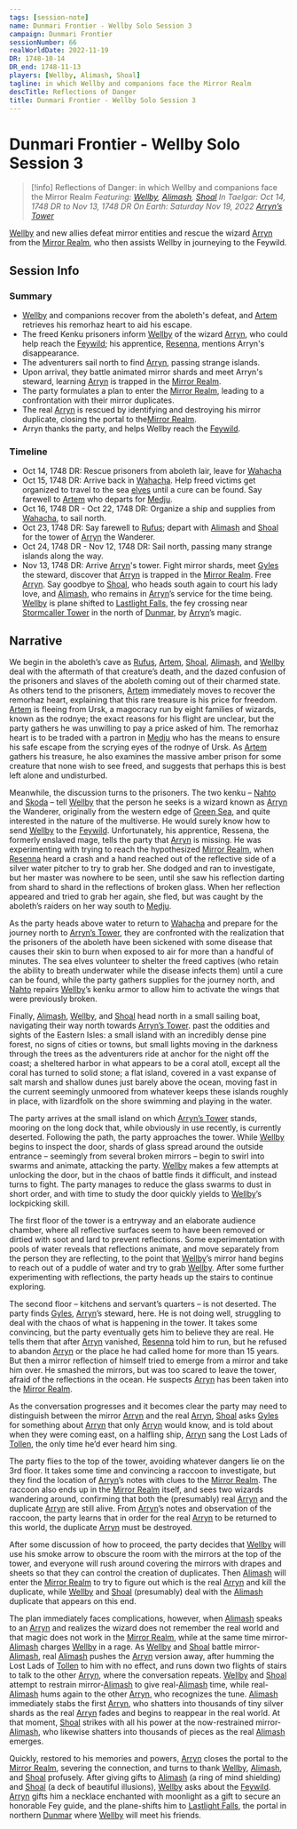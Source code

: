 ```yaml
---
tags: [session-note]
name: Dunmari Frontier - Wellby Solo Session 3
campaign: Dunmari Frontier
sessionNumber: 66
realWorldDate: 2022-11-19
DR: 1748-10-14
DR_end: 1748-11-13
players: [Wellby, Alimash, Shoal]
tagline: in which Wellby and companions face the Mirror Realm
descTitle: Reflections of Danger
title: Dunmari Frontier - Wellby Solo Session 3
---
```

# Dunmari Frontier - Wellby Solo Session 3

>[!info] Reflections of Danger: in which Wellby and companions face the Mirror Realm
> *Featuring: [Wellby](<../../../people/pcs/dunmar-fellowship/wellby.md>), [Alimash](<../../../people/pcs/dunmar-fellowship/guests/alimash.md>), [Shoal](<../../../people/pcs/dunmar-fellowship/guests/shoal.md>)*
> *In Taelgar: Oct 14, 1748 DR to Nov 13, 1748 DR*
> *On Earth: Saturday Nov 19, 2022*
> *[Arryn’s Tower](<../../../gazetteer/eastern-green-sea/arryns-tower.md>)*

[Wellby](<../../../people/pcs/dunmar-fellowship/wellby.md>) and new allies defeat mirror entities and rescue the wizard [Arryn](<../../../people/other-humans/arryn.md>) from the [Mirror Realm](<../../../cosmology/multiverse/echo-realms/mirror-realm.md>), who then assists Wellby in journeying to the Feywild.
## Session Info
### Summary
- [Wellby](<../../../people/pcs/dunmar-fellowship/wellby.md>) and companions recover from the aboleth's defeat, and [Artem](<../../../people/pcs/dunmar-fellowship/guests/artem-novolozek.md>) retrieves his remorhaz heart to aid his escape.
- The freed Kenku prisoners inform [Wellby](<../../../people/pcs/dunmar-fellowship/wellby.md>) of the wizard [Arryn](<../../../people/other-humans/arryn.md>), who could help reach the [Feywild](<../../../cosmology/multiverse/echo-realms/feywild/feywild.md>); his apprentice, [Resenna](<../../../people/other-humans/resenna.md>), mentions Arryn's disappearance.
- The adventurers sail north to find [Arryn](<../../../people/other-humans/arryn.md>), passing strange islands.
- Upon arrival, they battle animated mirror shards and meet Arryn's steward, learning [Arryn](<../../../people/other-humans/arryn.md>) is trapped in the [Mirror Realm](<../../../cosmology/multiverse/echo-realms/mirror-realm.md>).
- The party formulates a plan to enter the [Mirror Realm](<../../../cosmology/multiverse/echo-realms/mirror-realm.md>), leading to a confrontation with their mirror duplicates.
- The real [Arryn](<../../../people/other-humans/arryn.md>) is rescued by identifying and destroying his mirror duplicate, closing the portal to the[Mirror Realm](<../../../cosmology/multiverse/echo-realms/mirror-realm.md>).
- Arryn thanks the party, and helps Wellby reach the [Feywild](<../../../cosmology/multiverse/echo-realms/feywild/feywild.md>).

### Timeline
- Oct 14, 1748 DR: Rescue prisoners from aboleth lair, leave for [Wahacha](<../../../gazetteer/eastern-green-sea/wahacha.md>)
- Oct 15, 1748 DR: Arrive back in [Wahacha](<../../../gazetteer/eastern-green-sea/wahacha.md>). Help freed victims get organized to travel to the sea [elves](<../../../species/children-of-the-embodied-gods/elves/elves.md>) until a cure can be found. Say farewell to [Artem](<../../../people/pcs/dunmar-fellowship/guests/artem-novolozek.md>) who departs for [Medju](<../../../gazetteer/eastern-green-sea/medju.md>). 
- Oct 16, 1748 DR - Oct 22, 1748 DR: Organize a ship and supplies from [Wahacha](<../../../gazetteer/eastern-green-sea/wahacha.md>), to sail north. 
- Oct 23, 1748 DR: Say farewell to [Rufus](<../../../people/pcs/dunmar-fellowship/guests/rufus.md>); depart with [Alimash](<../../../people/pcs/dunmar-fellowship/guests/alimash.md>) and [Shoal](<../../../people/pcs/dunmar-fellowship/guests/shoal.md>) for the tower of [Arryn](<../../../people/other-humans/arryn.md>) the Wanderer. 
- Oct 24, 1748 DR - Nov 12, 1748 DR: Sail north, passing many strange islands along the way. 
- Nov 13, 1748 DR: Arrive [Arryn](<../../../people/other-humans/arryn.md>)'s tower. Fight mirror shards, meet [Gyles](<../../../people/other-humans/gyles.md>) the steward, discover that [Arryn](<../../../people/other-humans/arryn.md>) is trapped in the [Mirror Realm](<../../../cosmology/multiverse/echo-realms/mirror-realm.md>). Free [Arryn](<../../../people/other-humans/arryn.md>). Say goodbye to [Shoal](<../../../people/pcs/dunmar-fellowship/guests/shoal.md>), who heads south again to court his lady love, and [Alimash](<../../../people/pcs/dunmar-fellowship/guests/alimash.md>), who remains in [Arryn](<../../../people/other-humans/arryn.md>)’s service for the time being. [Wellby](<../../../people/pcs/dunmar-fellowship/wellby.md>) is plane shifted to [Lastlight Falls](<../../../cosmology/multiverse/echo-realms/feywild/lastlight-falls.md>), the fey crossing near [Stormcaller Tower](<../../../gazetteer/greater-dunmar/dunmari-basin/stormcaller-tower.md>) in the north of [Dunmar](<../../../gazetteer/greater-dunmar/realms/dunmar/dunmar.md>), by [Arryn](<../../../people/other-humans/arryn.md>)’s magic.


## Narrative
We begin in the aboleth’s cave as [Rufus](<../../../people/pcs/dunmar-fellowship/guests/rufus.md>), [Artem](<../../../people/pcs/dunmar-fellowship/guests/artem-novolozek.md>), [Shoal](<../../../people/pcs/dunmar-fellowship/guests/shoal.md>), [Alimash](<../../../people/pcs/dunmar-fellowship/guests/alimash.md>), and [Wellby](<../../../people/pcs/dunmar-fellowship/wellby.md>) deal with the aftermath of that creature’s death, and the dazed confusion of the prisoners and slaves of the aboleth coming out of their charmed state. As others tend to the prisoners, [Artem](<../../../people/pcs/dunmar-fellowship/guests/artem-novolozek.md>) immediately moves to recover the remorhaz heart, explaining that this rare treasure is his price for freedom. [Artem](<../../../people/pcs/dunmar-fellowship/guests/artem-novolozek.md>) is fleeing from Ursk, a magocracy run by eight families of wizards, known as the rodnye; the exact reasons for his flight are unclear, but the party gathers he was unwilling to pay a price asked of him. The remorhaz heart is to be traded with a partron in [Medju](<../../../gazetteer/eastern-green-sea/medju.md>) who has the means to ensure his safe escape from the scrying eyes of the rodnye of Ursk. As [Artem](<../../../people/pcs/dunmar-fellowship/guests/artem-novolozek.md>) gathers his treasure, he also examines the massive amber prison for some creature that none wish to see freed, and suggests that perhaps this is best left alone and undisturbed.

Meanwhile, the discussion turns to the prisoners. The two kenku – [Nahto](<../../../people/kenku/nahto.md>) and [Skoda](<../../../people/kenku/skoda.md>) – tell [Wellby](<../../../people/pcs/dunmar-fellowship/wellby.md>) that the person he seeks is a wizard known as [Arryn](<../../../people/other-humans/arryn.md>) the Wanderer, originally from the western edge of [Green Sea](<../../../gazetteer/green-sea.md>), and quite interested in the nature of the multiverse. He would surely know how to send [Wellby](<../../../people/pcs/dunmar-fellowship/wellby.md>) to the [Feywild](<../../../cosmology/multiverse/echo-realms/feywild/feywild.md>). Unfortunately, his apprentice, Ressena, the formerly enslaved mage, tells the party that [Arryn](<../../../people/other-humans/arryn.md>) is missing. He was experimenting with trying to reach the hypothesized [Mirror Realm](<../../../cosmology/multiverse/echo-realms/mirror-realm.md>), when [Resenna](<../../../people/other-humans/resenna.md>) heard a crash and a hand reached out of the reflective side of a silver water pitcher to try to grab her. She dodged and ran to investigate, but her master was nowhere to be seen, until she saw his reflection darting from shard to shard in the reflections of broken glass. When her reflection appeared and tried to grab her again, she fled, but was caught by the aboleth’s raiders on her way south to [Medju](<../../../gazetteer/eastern-green-sea/medju.md>). 

As the party heads above water to return to [Wahacha](<../../../gazetteer/eastern-green-sea/wahacha.md>) and prepare for the journey north to [Arryn’s Tower](<../../../gazetteer/eastern-green-sea/arryns-tower.md>), they are confronted with the realization that the prisoners of the aboleth have been sickened with some disease that causes their skin to burn when exposed to air for more than a handful of minutes. The sea elves volunteer to shelter the freed captives (who retain the ability to breath underwater while the disease infects them) until a cure can be found, while the party gathers supplies for the journey north, and [Nahto](<../../../people/kenku/nahto.md>) repairs [Wellby](<../../../people/pcs/dunmar-fellowship/wellby.md>)’s kenku armor to allow him to activate the wings that were previously broken. 

Finally, [Alimash](<../../../people/pcs/dunmar-fellowship/guests/alimash.md>), [Wellby](<../../../people/pcs/dunmar-fellowship/wellby.md>), and [Shoal](<../../../people/pcs/dunmar-fellowship/guests/shoal.md>) head north in a small sailing boat, navigating their way north towards [Arryn’s Tower](<../../../gazetteer/eastern-green-sea/arryns-tower.md>). past the oddities and sights of the Eastern Isles: a small island with an incredibly dense pine forest, no signs of cities or towns, but small lights moving in the darkness through the trees as the adventurers ride at anchor for the night off the coast; a sheltered harbor in what appears to be a coral atoll, except all the coral has turned to solid stone; a flat island, covered in a vast expanse of salt marsh and shallow dunes just barely above the ocean, moving fast in the current seemingly unmoored from whatever keeps these islands roughly in place, with lizardfolk on the shore swimming and playing in the water. 

The party arrives at the small island on which [Arryn’s Tower](<../../../gazetteer/eastern-green-sea/arryns-tower.md>) stands, mooring on the long dock that, while obviously in use recently, is currently deserted. Following the path, the party approaches the tower. While [Wellby](<../../../people/pcs/dunmar-fellowship/wellby.md>) begins to inspect the door, shards of glass spread around the outside entrance – seemingly from several broken mirrors – begin to swirl into swarms and animate, attacking the party. [Wellby](<../../../people/pcs/dunmar-fellowship/wellby.md>) makes a few attempts at unlocking the door, but in the chaos of battle finds it difficult, and instead turns to fight. The party manages to reduce the glass swarms to dust in short order, and with time to study the door quickly yields to [Wellby](<../../../people/pcs/dunmar-fellowship/wellby.md>)’s lockpicking skill. 

The first floor of the tower is a entryway and an elaborate audience chamber, where all reflective surfaces seem to have been removed or dirtied with soot and lard to prevent reflections. Some experimentation with pools of water reveals that reflections animate, and move separately from the person they are reflecting, to the point that [Wellby](<../../../people/pcs/dunmar-fellowship/wellby.md>)’s mirror hand begins to reach out of a puddle of water and try to grab [Wellby](<../../../people/pcs/dunmar-fellowship/wellby.md>). After some further experimenting with reflections, the party heads up the stairs to continue exploring. 

The second floor – kitchens and servant’s quarters – is not deserted. The party finds [Gyles](<../../../people/other-humans/gyles.md>), [Arryn](<../../../people/other-humans/arryn.md>)’s steward, here. He is not doing well, struggling to deal with the chaos of what is happening in the tower. It takes some convincing, but the party eventually gets him to believe they are real. He tells them that after [Arryn](<../../../people/other-humans/arryn.md>) vanished, [Resenna](<../../../people/other-humans/resenna.md>) told him to run, but he refused to abandon [Arryn](<../../../people/other-humans/arryn.md>) or the place he had called home for more than 15 years. But then a mirror reflection of himself tried to emerge from a mirror and take him over. He smashed the mirrors, but was too scared to leave the tower, afraid of the reflections in the ocean. He suspects [Arryn](<../../../people/other-humans/arryn.md>) has been taken into the [Mirror Realm](<../../../cosmology/multiverse/echo-realms/mirror-realm.md>). 

As the conversation progresses and it becomes clear the party may need to distinguish between the mirror [Arryn](<../../../people/other-humans/arryn.md>) and the real [Arryn](<../../../people/other-humans/arryn.md>), [Shoal](<../../../people/pcs/dunmar-fellowship/guests/shoal.md>) asks [Gyles](<../../../people/other-humans/gyles.md>) for something about [Arryn](<../../../people/other-humans/arryn.md>) that only [Arryn](<../../../people/other-humans/arryn.md>) would know, and is told about when they were coming east, on a halfling ship, [Arryn](<../../../people/other-humans/arryn.md>) sang the Lost Lads of [Tollen](<../../../gazetteer/western-green-sea/tollen/tollen.md>), the only time he’d ever heard him sing. 

The party flies to the top of the tower, avoiding whatever dangers lie on the 3rd floor. It takes some time and convincing a raccoon to investigate, but they find the location of [Arryn](<../../../people/other-humans/arryn.md>)’s notes with clues to the [Mirror Realm](<../../../cosmology/multiverse/echo-realms/mirror-realm.md>). The raccoon also ends up in the [Mirror Realm](<../../../cosmology/multiverse/echo-realms/mirror-realm.md>) itself, and sees two wizards wandering around, confirming that both the (presumably) real [Arryn](<../../../people/other-humans/arryn.md>) and the duplicate [Arryn](<../../../people/other-humans/arryn.md>) are still alive. From [Arryn](<../../../people/other-humans/arryn.md>)’s notes and observation of the raccoon, the party learns that in order for the real [Arryn](<../../../people/other-humans/arryn.md>) to be returned to this world, the duplicate [Arryn](<../../../people/other-humans/arryn.md>) must be destroyed. 

After some discussion of how to proceed, the party decides that [Wellby](<../../../people/pcs/dunmar-fellowship/wellby.md>) will use his smoke arrow to obscure the room with the mirrors at the top of the tower, and everyone will rush around covering the mirrors with drapes and sheets so that they can control the creation of duplicates. Then [Alimash](<../../../people/pcs/dunmar-fellowship/guests/alimash.md>) will enter the [Mirror Realm](<../../../cosmology/multiverse/echo-realms/mirror-realm.md>) to try to figure out which is the real [Arryn](<../../../people/other-humans/arryn.md>) and kill the duplicate, while [Wellby](<../../../people/pcs/dunmar-fellowship/wellby.md>) and [Shoal](<../../../people/pcs/dunmar-fellowship/guests/shoal.md>) (presumably) deal with the [Alimash](<../../../people/pcs/dunmar-fellowship/guests/alimash.md>) duplicate that appears on this end. 

The plan immediately faces complications, however, when [Alimash](<../../../people/pcs/dunmar-fellowship/guests/alimash.md>) speaks to an [Arryn](<../../../people/other-humans/arryn.md>) and realizes the wizard does not remember the real world and that magic does not work in the [Mirror Realm](<../../../cosmology/multiverse/echo-realms/mirror-realm.md>), while at the same time mirror-[Alimash](<../../../people/pcs/dunmar-fellowship/guests/alimash.md>) charges [Wellby](<../../../people/pcs/dunmar-fellowship/wellby.md>) in a rage. As [Wellby](<../../../people/pcs/dunmar-fellowship/wellby.md>) and [Shoal](<../../../people/pcs/dunmar-fellowship/guests/shoal.md>) battle mirror-[Alimash](<../../../people/pcs/dunmar-fellowship/guests/alimash.md>), real [Alimash](<../../../people/pcs/dunmar-fellowship/guests/alimash.md>) pushes the [Arryn](<../../../people/other-humans/arryn.md>) version away, after humming the Lost Lads of [Tollen](<../../../gazetteer/western-green-sea/tollen/tollen.md>) to him with no effect, and runs down two flights of stairs to talk to the other [Arryn](<../../../people/other-humans/arryn.md>), where the conversation repeats. [Wellby](<../../../people/pcs/dunmar-fellowship/wellby.md>) and [Shoal](<../../../people/pcs/dunmar-fellowship/guests/shoal.md>) attempt to restrain mirror-[Alimash](<../../../people/pcs/dunmar-fellowship/guests/alimash.md>) to give real-[Alimash](<../../../people/pcs/dunmar-fellowship/guests/alimash.md>) time, while real-[Alimash](<../../../people/pcs/dunmar-fellowship/guests/alimash.md>) hums again to the other [Arryn](<../../../people/other-humans/arryn.md>), who recognizes the tune. [Alimash](<../../../people/pcs/dunmar-fellowship/guests/alimash.md>) immediately stabs the first [Arryn](<../../../people/other-humans/arryn.md>), who shatters into thousands of tiny silver shards as the real [Arryn](<../../../people/other-humans/arryn.md>) fades and begins to reappear in the real world. At that moment, [Shoal](<../../../people/pcs/dunmar-fellowship/guests/shoal.md>) strikes with all his power at the now-restrained mirror-[Alimash](<../../../people/pcs/dunmar-fellowship/guests/alimash.md>), who likewise shatters into thousands of pieces as the real [Alimash](<../../../people/pcs/dunmar-fellowship/guests/alimash.md>) emerges. 

Quickly, restored to his memories and powers, [Arryn](<../../../people/other-humans/arryn.md>) closes the portal to the [Mirror Realm](<../../../cosmology/multiverse/echo-realms/mirror-realm.md>), severing the connection, and turns to thank [Wellby](<../../../people/pcs/dunmar-fellowship/wellby.md>), [Alimash](<../../../people/pcs/dunmar-fellowship/guests/alimash.md>), and [Shoal](<../../../people/pcs/dunmar-fellowship/guests/shoal.md>) profusely. After giving gifts to [Alimash](<../../../people/pcs/dunmar-fellowship/guests/alimash.md>) (a ring of mind shielding) and [Shoal](<../../../people/pcs/dunmar-fellowship/guests/shoal.md>) (a deck of beautiful illusions), [Wellby](<../../../people/pcs/dunmar-fellowship/wellby.md>) asks about the [Feywild](<../../../cosmology/multiverse/echo-realms/feywild/feywild.md>). [Arryn](<../../../people/other-humans/arryn.md>) gifts him a necklace enchanted with moonlight as a gift to secure an honorable Fey guide, and the plane-shifts him to [Lastlight Falls](<../../../cosmology/multiverse/echo-realms/feywild/lastlight-falls.md>), the portal in northern [Dunmar](<../../../gazetteer/greater-dunmar/realms/dunmar/dunmar.md>) where [Wellby](<../../../people/pcs/dunmar-fellowship/wellby.md>) will meet his friends. 
